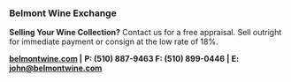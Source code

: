 ### Belmont Wine Exchange

**Selling Your Wine Collection?**
Contact us for a free appraisal. Sell outright for immediate payment or consign at the low rate of 18%.

**[belmontwine.com](https://www.belmontwine.com) |**
**P: (510) 887-9463 F: (510) 899-0446 |**
**E: [john@belmontwine.com](mailto:john@belmontwine.com)**
